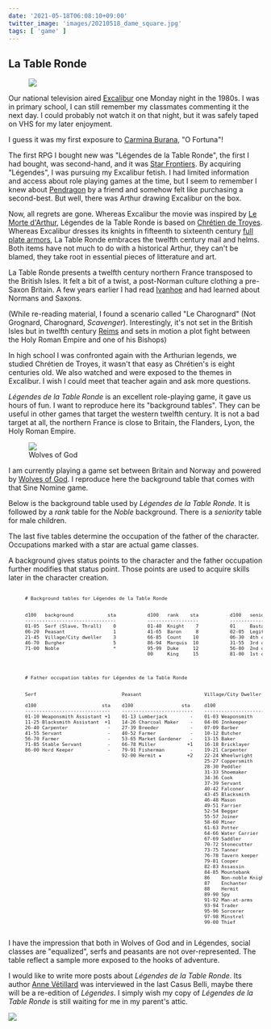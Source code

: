 ```yaml
---
date: '2021-05-18T06:08:10+09:00'
twitter_image: 'images/20210518_dame_square.jpg'
tags: [ 'game' ]
---
```


## La Table Ronde

<figure class="right">
<img src="images/20210518_knight.jpg" loading="lazy" />
<figcaption>
</figcaption>
</figure>

Our national television aired [Excalibur](https://en.wikipedia.org/wiki/Excalibur_(film)) one Monday night in the 1980s. I was in primary school, I can still remember my classmates commenting it the next day. I could probably not watch it on that night, but it was safely taped on VHS for my later enjoyment.

I guess it was my first exposure to [Carmina Burana](https://en.wikipedia.org/wiki/Carmina_Burana_(Orff)), "O Fortuna"!

The first RPG I bought new was "Légendes de la Table Ronde", the first I had bought, was second-hand, and it was [Star Frontiers](20201226.html?t=Star_Frontiers&f=table_ronde). By acquiring "Légendes", I was pursuing my Excalibur fetish. I had limited information and access about role playing games at the time, but I seem to remember I knew about [Pendragon](https://en.wikipedia.org/wiki/Pendragon_(role-playing_game)) by a friend and somehow felt like purchasing a second-best. But well, there was Arthur drawing Excalibur on the box.

Now, all regrets are gone. Whereas Excalibur the movie was inspired by [Le Morte d'Arthur](https://en.wikipedia.org/wiki/Le_Morte_d%27Arthur), Légendes de la Table Ronde is based on [Chrétien de Troyes](https://en.wikipedia.org/wiki/Chr%C3%A9tien_de_Troyes). Whereas Excalibur dresses its knights in fifteenth to sixteenth century [full plate armors](https://royalarmouries.org/stories/popular-culture/collecting-cultures-armour-in-popular-culture/#attachment_8992), La Table Ronde embraces the twelfth century mail and helms. Both items have not much to do with a historical Arthur, they can't be blamed, they take root in essential pieces of litterature and art.

La Table Ronde presents a twelfth century northern France transposed to the British Isles. It felt a bit of a twist, a post-Norman culture clothing a pre-Saxon Britain. A few years earlier I had read [Ivanhoe](https://en.wikipedia.org/wiki/Ivanhoe) and had learned about Normans and Saxons.

(While re-reading material, I found a scenario called "Le Charognard" (Not Grognard, Charognard, _Scavenger_). Interestingly, it's not set in the British Isles but in twelfth century [Reims](https://en.wikipedia.org/wiki/Reims) and sets in motion a plot fight between the Holy Roman Empire and one of his Bishops)

In high school I was confronted again with the Arthurian legends, we studied Chrétien de Troyes, it wasn't that easy as Chrétien's is eight centuries old. We also watched and were exposed to the themes in Excalibur. I wish I could meet that teacher again and ask more questions.

_Légendes de la Table Ronde_ is an excellent role-playing game, it gave us hours of fun. I want to reproduce here its "background tables". They can be useful in other games that target the western twelfth century. It is not a bad target at all, the northern France is close to Britain, the Flanders, Lyon, the Holy Roman Empire.

<figure class="right smallerr">
<a href="images/20210518_woground.png"><img src="images/20210518_woground.png" loading="lazy" /></a>
<figcaption>
Wolves of God
</figcaption>
</figure>

I am currently playing a game set between Britain and Norway and powered by [Wolves of God](https://www.drivethrurpg.com/product/308470/Wolves-of-God-Adventures-in-Dark-Ages-England?affiliate_id=2746229). I reproduce here the background table that comes with that Sine Nomine game.

Below is the background table used by _Légendes de la Table Ronde_. It is followed by a _rank_ table for the _Noble_ background. There is a _seniority_ table for male children.

The last five tables determine the occupation of the father of the character. Occupations marked with a star are actual game classes.

A background gives status points to the character and the father occupation further modifies that status point. Those points are used to acquire skills later in the character creation.

<pre style="font-size: 67%; margin-left: 0; padding: 1.4em 3.5em;">
# Background tables for Légendes de la Table Ronde


d100   background            sta           d100   rank    sta           d100   seniority
--------------------------------           ------------------           --------------------------
01-05  Serf (Slave, Thrall)    0           01-40  Knight    7           01     Bastard
06-20  Peasant                 1           41-65  Baron     8           02-05  Legitimized Bastard
21-45  Village/City dweller    3           66-85  Count    10           06-30  4th child
46-70  Burgher                 5           86-94  Marquis  10           31-55  3rd child
71-00  Noble                   *           95-99  Duke     12           56-80  2nd child
                                           00     King     15           81-00  1st child
</pre>

<pre style="font-size: 67%; margin-left: 0; padding: 1.4em 3.5em;">
# Father occupation tables for Légendes de la Table Ronde


Serf                              Peasant                      Village/City Dweller           Burgher                      Noble

d100                       sta    d100                 sta     d100                    sta    d100                  sta    d100               sta
------------------------------    -------------------------    ---------------------------    -------------------------    ----------------------
01-10 Weaponsmith Assistant +1    01-13 Lumberjack        -    01-03 Weaponsmith        +2    01-03 Apothecary       +1    01-15 Alchemist  ★  +2
11-25 Blacksmith Assistant  +1    14-26 Charcoal Maker    -    04-06 Innkeeper           -    04-06 Architect         -    16-30 Astrologer ★  +2
26-40 Carpenter              -    27-39 Breeder           -    07-09 Barber              -    07-09 Treasurer        +2    31-80 Knight     ★  +3
41-55 Servant                -    40-52 Farmer            -    10-12 Butcher             -    10-12 Banker           +2    81-95 Enchanter  ★  +2
56-70 Farmer                 -    53-65 Market Gardener   -    13-15 Baker               -    13-15 Changer           -    96-00 Sorcerer   ★   -
71-85 Stable Servant         -    66-78 Miller           +1    16-18 Bricklayer          -    16-18 Shipwright        -                      
86-00 Herd Keeper            -    79-91 Fisherman         -    19-21 Carpenter           -    19-21 Cabinetmaker      -                      
                                  92-00 Hermit ★         +2    22-24 Wheelwright         -    22-24 Public Writer     -                      
                                                               25-27 Coppersmith         -    25-27 Scholar          +1                      
                                                               28-30 Peddler             -    28-30 Parchment Maker   -                      
                                                               31-33 Shoemaker           -    31-33 Rope Maker        -                      
                                                               34-36 Cook                -    34-36 Jeweler          +2                      
                                                               37-39 Servant             -    37-39 Luthier          +1                      
                                                               40-42 Falconer           +2    40-42 Goldsmith        +2                      
                                                               43-45 Blacksmith         +1    43-45 Perfumer         +1                      
                                                               46-48 Mason               -    46-48 Painter           -                      
                                                               49-51 Farrier             -    49-51 Poet/Writer       -                      
                                                               52-54 Beggar              -    52-54 Sculptor          -                      
                                                               55-57 Joiner              -    55-57 Glass Blower     +1                      
                                                               58-60 Miner               -    58-60 Taylor            -                      
                                                               61-63 Potter              -    61-63 Dyer              -                      
                                                               64-66 Water Carrier       -    64-66 Weaver            -                      
                                                               67-69 Saddler             -    67-70 Alchemist    ★   +2                      
                                                               70-72 Stonecutter        +1    71-72 Astrologer   ★   +2                      
                                                               73-75 Tanner              -    73-75 Enchanter    ★   +2                      
                                                               76-78 Tavern keeper       -    76-77 Hermit       ★   +2                      
                                                               79-81 Cooper              -    78-79 Spy          ★    -                      
                                                               82-83 Assassin            -    80-85 Man-at-arms  ★   +1                      
                                                               84-85 Mountebank       ★ +1    86-90 Trader       ★   +1                      
                                                               86    Non-noble Knight ★ +3    91-94 Physician    ★   +2                      
                                                               87    Enchanter        ★ +2    95-96 Sorcerer     ★    -                      
                                                               88    Hermit           ★ +2    97-00 Minstrel     ★   +2                      
                                                               89-90 Spy              ★  -                                                 
                                                               91-92 Man-at-arms      ★ +1                                                 
                                                               93-94 Trader           ★ +1                                                 
                                                               95-96 Sorcerer         ★  -                                                 
                                                               97-98 Minstrel         ★ +2                                                 
                                                               99-00 Thief            ★  -                                                 
</pre>

I have the impression that both in Wolves of God and in Légendes, social classes are "equalized", serfs and peasants are not over-represented. The table reflect a sample more exposed to the hooks of adventure.

I would like to write more posts about _Légendes de la Table Ronde_. Its author [Anne Vétillard](https://fr.wikipedia.org/wiki/Anne_V%C3%A9tillard) was interviewed in the last Casus Belli, maybe there will be a re-edition of _Légendes_. I simply wish my copy of _Légendes de la Table Ronde_ is still waiting for me in my parent's attic.

<img class="pix" src="/images/pix.png?t=la_table_ronde" loading="lazy" />

